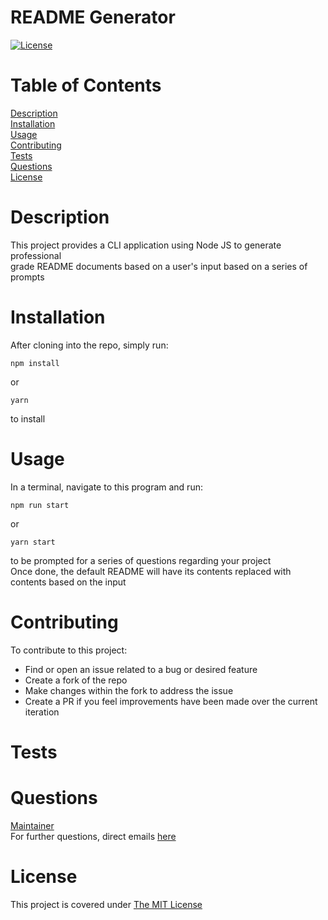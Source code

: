 # README Generator
[![License](https://img.shields.io/badge/License-MIT-yellow.svg)](https://opensource.org/licenses/MIT)

# Table of Contents
[Description](#description)  
[Installation](#installation)  
[Usage](#usage)  
[Contributing](#contributing)  
[Tests](#tests)  
[Questions](#questions)  
[License](#license)  

# Description
This project provides a CLI application using Node JS to generate professional  
grade README documents based on a user's input based on a series of prompts


# Installation
After cloning into the repo, simply run:  

```npm install```  

or  

```yarn```  

to install


# Usage
In a terminal, navigate to this program and run:  

```npm run start```  

or  

```yarn start```  

to be prompted for a series of questions regarding your project  
Once done, the default README will have its contents replaced with  
contents based on the input


# Contributing
To contribute to this project:

- Find or open an issue related to a bug or desired feature
- Create a fork of the repo
- Make changes within the fork to address the issue
- Create a PR if you feel improvements have been made over the current iteration


# Tests


# Questions

[Maintainer](https://github.com/iatenine)  
For further questions, direct emails [here](mailto:FullJackDevelopment@gmail.com)

# License
  This project is covered under [The MIT License](https://opensource.org/licenses/MIT)

